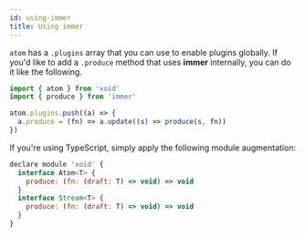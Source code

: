```yaml
---
id: using-immer
title: Using immer
---
```


`atom` has a `.plugins` array that you can use to enable plugins globally.
If you'd like to add a `.produce` method that uses **immer** internally, you can do it like the following.

```js
import { atom } from 'xoid'
import { produce } from 'immer'

atom.plugins.push((a) => {
  a.produce = (fn) => a.update((s) => produce(s, fn))
})
```

If you're using TypeScript, simply apply the following module augmentation:

```js
declare module 'xoid' {
  interface Atom<T> {
    produce: (fn: (draft: T) => void) => void
  }
  interface Stream<T> {
    produce: (fn: (draft: T) => void) => void
  }
}
```
